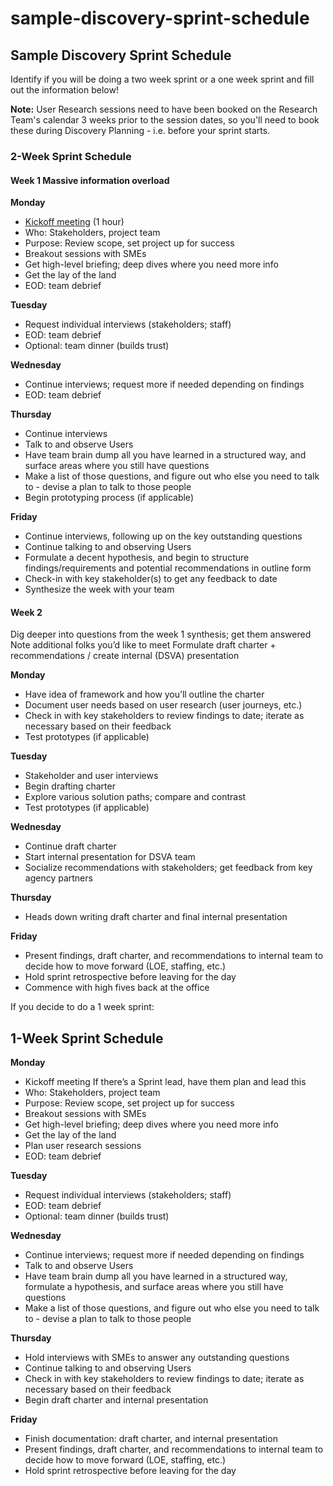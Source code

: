# sample-discovery-sprint-schedule

## Sample Discovery Sprint Schedule

Identify if you will be doing a two week sprint or a one week sprint and fill out the information below!

**Note:** User Research sessions need to have been booked on the Research Team's calendar 3 weeks prior to the session dates, so you'll need to book these during Discovery Planning - i.e. before your sprint starts.

### 2-Week Sprint Schedule

#### Week 1 Massive information overload

**Monday**

* [Kickoff meeting](https://github.com/department-of-veterans-affairs/va.gov-team/blob/master/platform/research/discovery-sprints/discovery-team-kickoff.md) \(1 hour\)
* Who: Stakeholders, project team
* Purpose: Review scope, set project up for success
* Breakout sessions with SMEs
* Get high-level briefing; deep dives where you need more info
* Get the lay of the land
* EOD: team debrief

**Tuesday**

* Request individual interviews \(stakeholders; staff\)
* EOD: team debrief
* Optional: team dinner \(builds trust\)

**Wednesday**

* Continue interviews; request more if needed depending on findings
* EOD: team debrief

**Thursday**

* Continue interviews
* Talk to and observe Users
* Have team brain dump all you have learned in a structured way, and surface areas where you still have questions
* Make a list of those questions, and figure out who else you need to talk to - devise a plan to talk to those people
* Begin prototyping process \(if applicable\)

**Friday**

* Continue interviews, following up on the key outstanding questions
* Continue talking to and observing Users
* Formulate a decent hypothesis, and begin to structure findings/requirements and potential recommendations in outline form
* Check-in with key stakeholder\(s\) to get any feedback to date
* Synthesize the week with your team

#### Week 2

Dig deeper into questions from the week 1 synthesis; get them answered Note additional folks you’d like to meet Formulate draft charter + recommendations / create internal \(DSVA\) presentation

**Monday**

* Have idea of framework and how you’ll outline the charter
* Document user needs based on user research \(user journeys, etc.\)
* Check in with key stakeholders to review findings to date; iterate as necessary based on their feedback
* Test prototypes \(if applicable\)

**Tuesday**

* Stakeholder and user interviews
* Begin drafting charter
* Explore various solution paths; compare and contrast
* Test prototypes \(if applicable\)

**Wednesday**

* Continue draft charter
* Start internal presentation for DSVA team
* Socialize recommendations with stakeholders; get feedback from key agency partners

**Thursday**

* Heads down writing draft charter and final internal presentation

**Friday**

* Present findings, draft charter, and recommendations to internal team to decide how to move forward \(LOE, staffing, etc.\)
* Hold sprint retrospective before leaving for the day
* Commence with high fives back at the office

If you decide to do a 1 week sprint:

## 1-Week Sprint Schedule

**Monday**

* Kickoff meeting If there’s a Sprint lead, have them plan and lead this
* Who: Stakeholders, project team
* Purpose: Review scope, set project up for success
* Breakout sessions with SMEs
* Get high-level briefing; deep dives where you need more info
* Get the lay of the land
* Plan user research sessions
* EOD: team debrief

**Tuesday**

* Request individual interviews \(stakeholders; staff\)
* EOD: team debrief
* Optional: team dinner \(builds trust\)

**Wednesday**

* Continue interviews; request more if needed depending on findings
* Talk to and observe Users
* Have team brain dump all you have learned in a structured way, formulate a hypothesis, and surface areas where you still have questions
* Make a list of those questions, and figure out who else you need to talk to - devise a plan to talk to those people

**Thursday**

* Hold interviews with SMEs to answer any outstanding questions
* Continue talking to and observing Users
* Check in with key stakeholders to review findings to date; iterate as necessary based on their feedback
* Begin draft charter and internal presentation

**Friday**

* Finish documentation: draft charter, and internal presentation
* Present findings, draft charter, and recommendations to internal team to decide how to move forward \(LOE, staffing, etc.\)
* Hold sprint retrospective before leaving for the day

